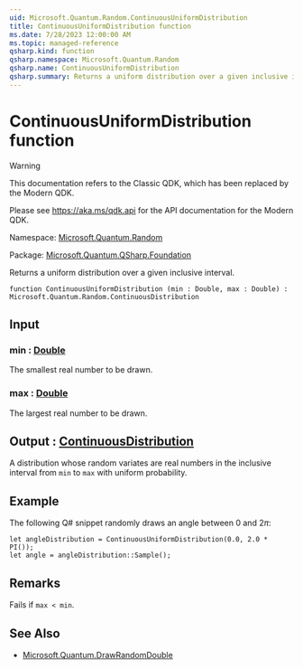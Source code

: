 ```yaml
---
uid: Microsoft.Quantum.Random.ContinuousUniformDistribution
title: ContinuousUniformDistribution function
ms.date: 7/28/2023 12:00:00 AM
ms.topic: managed-reference
qsharp.kind: function
qsharp.namespace: Microsoft.Quantum.Random
qsharp.name: ContinuousUniformDistribution
qsharp.summary: Returns a uniform distribution over a given inclusive interval.
---
```


# ContinuousUniformDistribution function

> [!WARNING]
> This documentation refers to the Classic QDK, which has been replaced by the Modern QDK.
>
> Please see <https://aka.ms/qdk.api> for the API documentation for the Modern QDK.

Namespace: [Microsoft.Quantum.Random](xref:Microsoft.Quantum.Random)

Package: [Microsoft.Quantum.QSharp.Foundation](https://nuget.org/packages/Microsoft.Quantum.QSharp.Foundation)


Returns a uniform distribution over a given inclusive interval.

```qsharp
function ContinuousUniformDistribution (min : Double, max : Double) : Microsoft.Quantum.Random.ContinuousDistribution
```


## Input

### min : [Double](xref:microsoft.quantum.qsharp.valueliterals#double-literals)

The smallest real number to be drawn.


### max : [Double](xref:microsoft.quantum.qsharp.valueliterals#double-literals)

The largest real number to be drawn.



## Output : [ContinuousDistribution](xref:Microsoft.Quantum.Random.ContinuousDistribution)

A distribution whose random variates are real numbers in the inclusiveinterval from `min` to `max` with uniform probability.

## Example

The following Q# snippet randomly draws an angle between $0$ and $2 \pi$:```qsharplet angleDistribution = ContinuousUniformDistribution(0.0, 2.0 * PI());let angle = angleDistribution::Sample();```

## Remarks

Fails if `max < min`.

## See Also

- [Microsoft.Quantum.DrawRandomDouble](xref:Microsoft.Quantum.DrawRandomDouble)